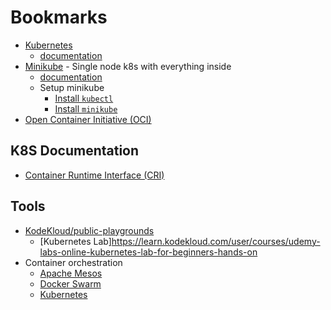 # Bookmarks

- [Kubernetes](https://kubernetes.io)
    - [documentation](https://kubernetes.io/docs/home/)
- [Minikube](https://minikube.sigs.k8s.io/docs/) - Single node k8s with everything inside
    - [documentation](https://minikube.sigs.k8s.io/docs/)
    - Setup minikube
        - [Install `kubectl`](https://kubernetes.io/docs/tasks/tools/install-kubectl-linux/)
        - [Install `minikube`](https://minikube.sigs.k8s.io/docs/start/?arch=%2Flinux%2Farm64%2Fstable%2Fbinary+download)
- [Open Container Initiative (OCI)](https://opencontainers.org/)

## K8S Documentation

- [Container Runtime Interface (CRI)](https://kubernetes.io/docs/concepts/architecture/cri/)

## Tools

- [KodeKloud/public-playgrounds](https://kodekloud.com/public-playgrounds)
    - [Kubernetes Lab]https://learn.kodekloud.com/user/courses/udemy-labs-online-kubernetes-lab-for-beginners-hands-on
- Container orchestration
    - [Apache Mesos](https://mesos.apache.org/)
    - [Docker Swarm](https://docs.docker.com/engine/swarm/)
    - [Kubernetes](https://kubernetes.io/)
